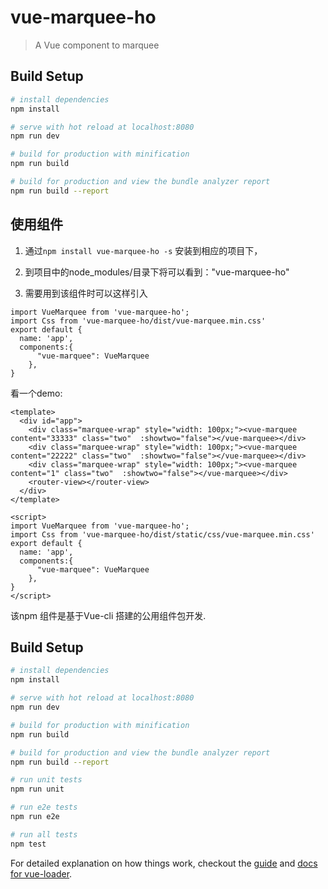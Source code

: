 # vue-marquee-ho

> A Vue component to marquee

## Build Setup

``` bash
# install dependencies
npm install

# serve with hot reload at localhost:8080
npm run dev

# build for production with minification
npm run build

# build for production and view the bundle analyzer report
npm run build --report
```
## 使用组件
1. 通过`npm install vue-marquee-ho -s` 安装到相应的项目下，

2. 到项目中的node_modules/目录下将可以看到："vue-marquee-ho"

3. 需要用到该组件时可以这样引入

```
import VueMarquee from 'vue-marquee-ho';
import Css from 'vue-marquee-ho/dist/vue-marquee.min.css'
export default {
  name: 'app',
  components:{
      "vue-marquee": VueMarquee
    },
}
```
看一个demo:

```
<template>
  <div id="app">
    <div class="marquee-wrap" style="width: 100px;"><vue-marquee content="33333" class="two"  :showtwo="false"></vue-marquee></div>
    <div class="marquee-wrap" style="width: 100px;"><vue-marquee content="22222" class="two"  :showtwo="false"></vue-marquee></div>
    <div class="marquee-wrap" style="width: 100px;"><vue-marquee content="1" class="two"  :showtwo="false"></vue-marquee></div>
    <router-view></router-view>
  </div>
</template>

<script>
import VueMarquee from 'vue-marquee-ho';
import Css from 'vue-marquee-ho/dist/static/css/vue-marquee.min.css'
export default {
  name: 'app',
  components:{
      "vue-marquee": VueMarquee
    },
}
</script>
```

该npm 组件是基于Vue-cli 搭建的公用组件包开发.
## Build Setup

``` bash
# install dependencies
npm install

# serve with hot reload at localhost:8080
npm run dev

# build for production with minification
npm run build

# build for production and view the bundle analyzer report
npm run build --report

# run unit tests
npm run unit

# run e2e tests
npm run e2e

# run all tests
npm test
```

For detailed explanation on how things work, checkout the [guide](http://vuejs-templates.github.io/webpack/) and [docs for vue-loader](http://vuejs.github.io/vue-loader).
